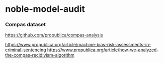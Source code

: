 # noble-model-audit

### Compas dataset 
https://github.com/propublica/compas-analysis

https://www.propublica.org/article/machine-bias-risk-assessments-in-criminal-sentencing
https://www.propublica.org/article/how-we-analyzed-the-compas-recidivism-algorithm